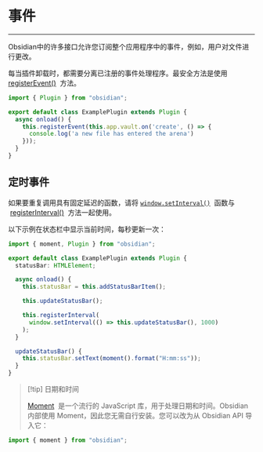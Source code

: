 <!--
 * @Author: Raistlind johnd0712@gmail.com
 * @Date: 2024-01-18 10:18:00
 * @LastEditors: Raistlind
 * @LastEditTime: 2024-01-18 10:18:00
 * @Description: 
-->

# 事件
---
Obsidian中的许多接口允许您订阅整个应用程序中的事件，例如，用户对文件进行更改。

每当插件卸载时，都需要分离已注册的事件处理程序。最安全方法是使用 [registerEvent()](https://docs.obsidian.md/Reference/TypeScript+API/Component/registerEvent)  方法。

```ts
import { Plugin } from "obsidian";

export default class ExamplePlugin extends Plugin {
  async onload() {
    this.registerEvent(this.app.vault.on('create', () => {
      console.log('a new file has entered the arena')
    }));
  }
}
```

## 定时事件

如果要重复调用具有固定延迟的函数，请将 [`window.setInterval()`](https://developer.mozilla.org/en-US/docs/Web/API/setInterval)  函数与  [registerInterval()](https://docs.obsidian.md/Reference/TypeScript+API/Component/registerInterval)  方法一起使用。

以下示例在状态栏中显示当前时间，每秒更新一次：

```ts
import { moment, Plugin } from "obsidian";

export default class ExamplePlugin extends Plugin {
  statusBar: HTMLElement;

  async onload() {
    this.statusBar = this.addStatusBarItem();

    this.updateStatusBar();

    this.registerInterval(
      window.setInterval(() => this.updateStatusBar(), 1000)
    );
  }

  updateStatusBar() {
    this.statusBar.setText(moment().format("H:mm:ss"));
  }
}
```


> [!tip] 日期和时间
> 
> [Moment](https://momentjs.com/)  是一个流行的 JavaScript 库，用于处理日期和时间。Obsidian内部使用 Moment，因此您无需自行安装。您可以改为从 Obsidian API 导入它：

```ts
import { moment } from "obsidian";
```
